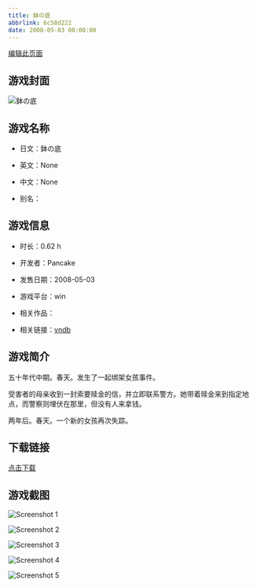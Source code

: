 ```yaml
---
title: 鉢の底
abbrlink: 6c58d222
date: 2008-05-03 00:00:00
---
```

[编辑此页面](https://github.com/ACG-3/ADV3-source/blob/main/source/_posts/games/%E9%89%A2%E3%81%AE%E5%BA%95.md)

## 游戏封面

![鉢の底](https://pan.timero.xyz/d/onedrive/img_lib_001/%E9%89%A2%E3%81%AE%E5%BA%95_cover.avif)


## 游戏名称

- 日文：鉢の底
- 英文：None
- 中文：None

- 别名：


## 游戏信息

- 时长：0.62 h
- 开发者：Pancake
- 发售日期：2008-05-03
- 游戏平台：win
- 相关作品：

- 相关链接：[vndb](https://vndb.org/v8084)


## 游戏简介

五十年代中期。春天。发生了一起绑架女孩事件。

受害者的母亲收到一封索要赎金的信，并立即联系警方。她带着赎金来到指定地点，而警察则埋伏在那里，但没有人来拿钱。

两年后。春天。一个新的女孩再次失踪。




## 下载链接

[点击下载](https://pan.timero.xyz/onedrive/adv_lib_001/%E9%89%A2%E3%81%AE%E5%BA%95)


## 游戏截图


![Screenshot 1](https://pan.timero.xyz/d/onedrive/img_lib_001/%E9%89%A2%E3%81%AE%E5%BA%95_Screenshot_1.avif)

![Screenshot 2](https://pan.timero.xyz/d/onedrive/img_lib_001/%E9%89%A2%E3%81%AE%E5%BA%95_Screenshot_2.avif)

![Screenshot 3](https://pan.timero.xyz/d/onedrive/img_lib_001/%E9%89%A2%E3%81%AE%E5%BA%95_Screenshot_3.avif)

![Screenshot 4](https://pan.timero.xyz/d/onedrive/img_lib_001/%E9%89%A2%E3%81%AE%E5%BA%95_Screenshot_4.avif)

![Screenshot 5](https://pan.timero.xyz/d/onedrive/img_lib_001/%E9%89%A2%E3%81%AE%E5%BA%95_Screenshot_5.avif)

